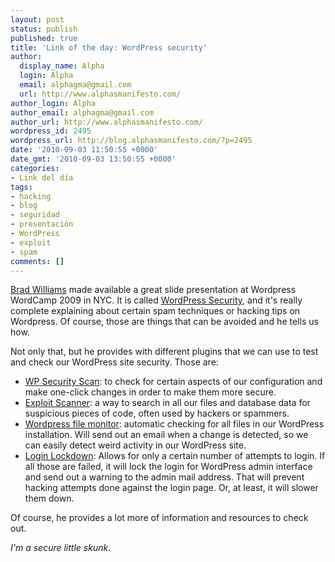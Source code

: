 ```yaml
---
layout: post
status: publish
published: true
title: 'Link of the day: WordPress security'
author:
  display_name: Alpha
  login: Alpha
  email: alphagma@gmail.com
  url: http://www.alphasmanifesto.com/
author_login: Alpha
author_email: alphagma@gmail.com
author_url: http://www.alphasmanifesto.com/
wordpress_id: 2495
wordpress_url: http://blog.alphasmanifesto.com/?p=2495
date: '2010-09-03 11:50:55 +0000'
date_gmt: '2010-09-03 13:50:55 +0000'
categories:
- Link del día
tags:
- hacking
- blog
- seguridad
- presentación
- WordPress
- exploit
- spam
comments: []
---
```


<a href="http://strangework.com/">Brad Williams</a> made available a great slide presentation at Wordpress WordCamp 2009 in NYC. It is called <a href="http://www.slideshare.net/williamsba/wordpress-security-updated">WordPress Security</a>, and it's really complete explaining about certain spam techniques or hacking tips on Wordpress. Of course, those are things that can be avoided and he tells us how.

Not only that, but he provides with different plugins that we can use to test and check our WordPress site  security. Those are:

- <a href="http://wordpress.org/extend/plugins/wp-security-scan/">WP Security Scan</a>: to check for certain aspects of our configuration and make one-click changes in order to make them more secure.
- <a href="http://wordpress.org/extend/plugins/exploit-scanner/">Exploit Scanner</a>: a way to search in all our files and database data for suspicious pieces of code, often used by hackers or spammers.
- <a href="http://wordpress.org/extend/plugins/wordpress-file-monitor/">Wordpress file monitor</a>: automatic checking for all files in our WordPress installation. Will send out an email when a change is detected, so we can easily detect weird activity in our WordPress site.
- <a href="http://wordpress.org/extend/plugins/login-lockdown/">Login Lockdown</a>: Allows for only a certain number of attempts to login. If all those are failed, it will lock the login for WordPress admin interface and send out a warning to the admin mail address. That will prevent hacking attempts done against the login page. Or, at least, it will slower them down.

Of course, he provides a lot more of information and resources to check out.

_I'm a secure little skunk._
